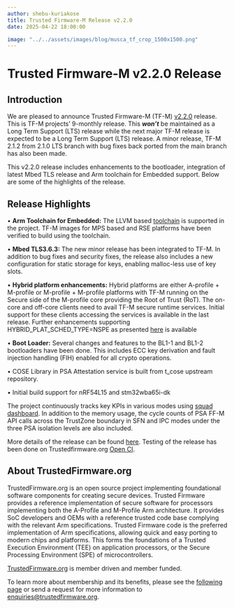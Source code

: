 ```yaml
---
author: shebu-kuriakose
title: Trusted Firmware-M Release v2.2.0
date: 2025-04-22 18:00:00

image: "../../assets/images/blog/musca_tf_crop_1500x1500.png"
---
```


# **Trusted Firmware-M v2.2.0 Release**

## Introduction

We are pleased to announce Trusted Firmware-M (TF-M) [v2.2.0](https://git.trustedfirmware.org/plugins/gitiles/TF-M/trusted-firmware-m.git/+/refs/tags/TF-Mv2.2.0) release. This is TF-M projects’ 9-monthly release. This ***won’t*** be maintained as a Long Term Support (LTS) release while the next major TF-M release is expected to be a Long Term Support (LTS) release. A minor release, TF-M 2.1.2 from 2.1.0 LTS branch with bug fixes back ported from the main branch has also been made.

This v2.2.0 release includes enhancements to the bootloader, integration of latest Mbed TLS release and Arm toolchain for Embedded support. Below are some of the highlights of the release. 

## Release Highlights

•	**Arm Toolchain for Embedded:** The LLVM based [toolchain](https://github.com/arm/arm-toolchain/tree/arm-software/arm-software/embedded) is supported in the project.  TF-M images for MPS based and RSE platforms have been verified to build using the toolchain.

•	**Mbed TLS3.6.3:** The new minor release has been integrated to TF-M. In addition to bug fixes and security fixes, the release also includes a new configuration for static storage for keys, enabling malloc-less use of key slots. 

• **Hybrid platform enhancements:** Hybrid platforms are either A-profile + M-profile or M-profile + M-profile platforms with TF-M running on the Secure side of the M-profile core providing the Root of Trust (RoT). The on-core and off-core clients need to avail TF-M secure runtime services. Initial support for these clients accessing the services is available in the last release. Further enhancements supporting HYBRID_PLAT_SCHED_TYPE=NSPE as presented [here](https://www.trustedfirmware.org/docs/tech_forum_20230914_non_seucure_clients.pdf) is available                                      

• **Boot Loader:** Several changes and features to the BL1-1 and BL1-2 bootloaders have been done. This includes ECC key derivation and fault injection handling (FIH) enabled for all crypto operations. 

• COSE Library in PSA Attestation service is built from t_cose upstream repository.

• Initial build support for nRF54L15 and stm32wba65i-dk

The project continuously tracks key KPIs in various modes using [squad dashboard](https://qa-reports.linaro.org/tf/tf-m/metrics). In addition to the memory usage, the cycle counts of PSA FF-M API calls across the TrustZone boundary in SFN and IPC modes under the three PSA isolation levels are also included. 

More details of the release can be found [here](https://trustedfirmware-m.readthedocs.io/en/latest/releases/2.2.0.html).  Testing of the release has been done on Trustedfirmware.org [Open CI](https://ci.trustedfirmware.org/). 


## About TrustedFirmware.org

TrustedFirmware.org is an open source project implementing foundational software components for creating secure devices. Trusted Firmware provides a reference implementation of secure software for processors implementing both the A-Profile and M-Profile Arm architecture. It provides SoC developers and OEMs with a reference trusted code base complying with the relevant Arm specifications. Trusted Firmware code is the preferred implementation of Arm specifications, allowing quick and easy porting to modern chips and platforms. This forms the foundations of a Trusted Execution Environment (TEE) on application processors, or the Secure Processing Environment (SPE) of microcontrollers.

[TrustedFirmware.org](https://www.trustedfirmware.org) is member driven and member funded.

To learn more about membership and its benefits, please see the [following page](/about) or send a request for more information to enquiries@trustedfirmware.org.
